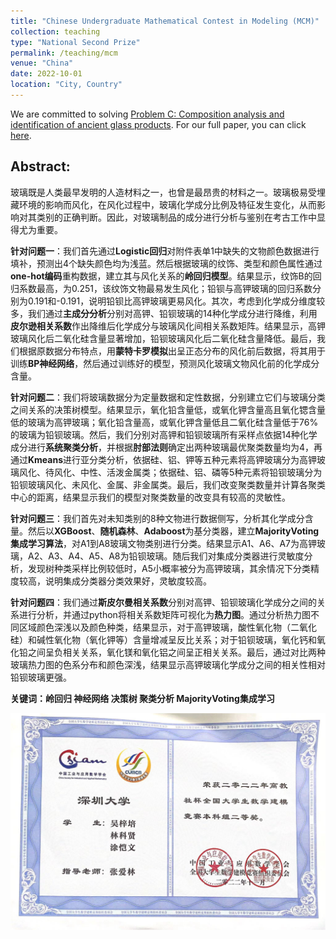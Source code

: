 ```yaml
---
title: "Chinese Undergraduate Mathematical Contest in Modeling (MCM)"
collection: teaching
type: "National Second Prize"
permalink: /teaching/mcm
venue: "China"
date: 2022-10-01
location: "City, Country"
---
```


We are committed to solving [Problem C: Composition analysis and identification of ancient glass products](/problem_c.pdf). For our full paper, you can click [here](/cmcm_fullpaper.pdf).

## Abstract:

玻璃既是人类最早发明的人造材料之一，也曾是最昂贵的材料之一。玻璃极易受埋藏环境的影响而风化，在风化过程中，玻璃化学成分比例及特征发生变化，从而影响对其类别的正确判断。因此，对玻璃制品的成分进行分析与鉴别在考古工作中显得尤为重要。

**针对问题一**：我们首先通过**Logistic回归**对附件表单1中缺失的文物颜色数据进行填补，预测出4个缺失颜色均为浅蓝。然后根据玻璃的纹饰、类型和颜色属性通过**one-hot编码**重构数据，建立其与风化关系的**岭回归模型**。结果显示，纹饰B的回归系数最高，为0.251，该纹饰文物最易发生风化；铅钡与高钾玻璃的回归系数分别为0.191和-0.191，说明铅钡比高钾玻璃更易风化。其次，考虑到化学成分维度较多，我们通过**主成分分析**分别对高钾、铅钡玻璃的14种化学成分进行降维，利用**皮尔逊相关系数**作出降维后化学成分与玻璃风化间相关系数矩阵。结果显示，高钾玻璃风化后二氧化硅含量显著增加，铅钡玻璃风化后二氧化硅含量降低。最后，我们根据原数据分布特点，用**蒙特卡罗模拟**出呈正态分布的风化前后数据，将其用于训练**BP神经网络**，然后通过训练好的模型，预测风化玻璃文物风化前的化学成分含量。

**针对问题二**：我们将玻璃数据分为定量数据和定性数据，分别建立它们与玻璃分类之间关系的决策树模型。结果显示，氧化铅含量低，或氧化钾含量高且氧化锶含量低的玻璃为高钾玻璃；氧化铅含量高，或氧化钾含量低且二氧化硅含量低于76%的玻璃为铅钡玻璃。然后，我们分别对高钾和铅钡玻璃所有采样点依据14种化学成分进行**系统聚类分析**，并根据**肘部法则**确定出两种玻璃最优聚类数量均为4，再通过**Kmeans**进行亚分类分析，依据硅、铝、钾等五种元素将高钾玻璃分为高钾玻璃风化、待风化、中性、活泼金属类；依据硅、铝、磷等5种元素将铅钡玻璃分为铅钡玻璃风化、未风化、金属、非金属类。最后，我们改变聚类数量并计算各聚类中心的距离，结果显示我们的模型对聚类数量的改变具有较高的灵敏性。

**针对问题三**：我们首先对未知类别的8种文物进行数据侧写，分析其化学成分含量。然后以**XGBoost**、**随机森林**、**Adaboost**为基分类器，建立**MajorityVoting集成学习算法**，对A1到A8玻璃文物类别进行分类。结果显示A1、A6、A7为高钾玻璃，A2、A3、A4、A5、A8为铅钡玻璃。随后我们对集成分类器进行灵敏度分析，发现树种类采样比例较低时，A5小概率被分为高钾玻璃，其余情况下分类精度较高，说明集成分类器分类效果好，灵敏度较高。

**针对问题四**：我们通过**斯皮尔曼相关系数**分别对高钾、铅钡玻璃化学成分之间的关系进行分析，并通过python将相关系数矩阵可视化为**热力图**。通过分析热力图不同区域颜色深浅以及颜色种类，结果显示，对于高钾玻璃，酸性氧化物（二氧化硅）和碱性氧化物（氧化钾等）含量增减呈反比关系；对于铅钡玻璃，氧化钙和氧化铅之间呈负相关关系，氧化镁和氧化铝之间呈正相关关系。最后，通过对比两种玻璃热力图的色系分布和颜色深浅，结果显示高钾玻璃化学成分之间的相关性相对铅钡玻璃更强。

**关键词：岭回归 神经网络 决策树 聚类分析 MajorityVoting集成学习**

![](/cmcm.jpg)
